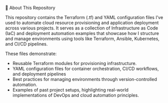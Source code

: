 📘 About This Repository

This repository contains the Terraform (.tf) and YAML configuration files I’ve used to automate cloud resource provisioning and application deployment across various projects.
It serves as a collection of Infrastructure as Code (IaC) and deployment automation examples that showcase how I structure and manage environments using tools like Terraform, Ansible, Kubernetes, and CI/CD pipelines.

These files demonstrate:
- Reusable Terraform modules for provisioning infrastructure.
- YAML configuration files for container orchestration, CI/CD workflows, and deployment pipelines
- Best practices for managing environments through version-controlled automation.
- Examples of past project setups, highlighting real-world implementations of DevOps and cloud automation principles.